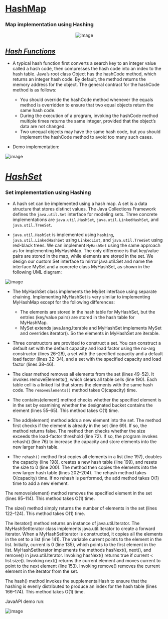 # [HashMap](https://en.wikipedia.org/wiki/Hash_function)
### Map implementation using Hashing

<p align="center">
  <img src="https://user-images.githubusercontent.com/24220136/232686505-f0e6881b-b182-43be-9ba2-f60a6d454945.png" alt="Image">
</p>

*[Hash Functions](https://en.wikipedia.org/wiki/Hash_function)*
------------------

- A typical hash function first converts a search key to an integer value called a hash code, then compresses the hash code into an index to the hash table. Java’s root class Object has the hashCode method, which returns an integer hash code. By default, the method returns the memory address for the object. The general contract for the
hashCode method is as follows: 

  - You should override the hashCode method whenever the equals method is overridden to ensure that two equal objects return the same hash code.
  - During the execution of a program, invoking the hashCode method multiple times returns the same integer, provided that the object’s data are not changed.
  - Two unequal objects may have the same hash code, but you should implement the hashCode method to avoid too many such cases.

- Demo implementation:

![image](https://user-images.githubusercontent.com/24220136/232703343-4952da2e-245f-4239-8614-bbbb8377af35.png)

# *[HashSet](https://en.wikipedia.org/wiki/Set_(abstract_data_type))*
### Set implementation using Hashing

- A hash set can be implemented using a hash map. A set is a data structure that stores distinct values. The Java Collections Framework defines the `java.util.Set` interface for modeling sets. Three concrete implementations are `java.util.HashSet`, `java.util.LinkedHashSet`, and `java.util.TreeSet`. 

- `java.util.HashSet` is implemented using `hashing`, `java.util.LinkedHashSet` using `LinkedList`, and `java.util.TreeSet` using red-black trees. We can implement `MyHashSet` using the same approach as for implementing MyHashMap. The only difference is that key/value pairs are stored in the map, while elements are stored in the set. We design our custom Set interface to mirror java.util.Set and name the interface MySet and a concrete class MyHashSet, as shown in the following UML diagram:

![image](https://user-images.githubusercontent.com/24220136/232740200-d58fdd13-10c8-4cf7-8cd2-eaea46281e48.png)

- The MyHashSet class implements the MySet interface using separate chaining. Implementing MyHashSet is very similar to implementing MyHashMap except for the following
differences:

  - The elements are stored in the hash table for MyHashSet, but the entries (key/value pairs) are stored in the hash table for MyHashMap.
  - MySet extends java.lang.Iterable and MyHashSet implements MySet and overrides iterator(). So the elements in MyHashSet are iterable.

- Three constructors are provided to construct a set. You can construct a default set with the default capacity and load factor using the no-arg constructor (lines 26–28), a set with the specified capacity and a default load factor (lines 32–34), and a set with the specified capacity and load factor (lines 38–46).

- The clear method removes all elements from the set (lines 49–52). It invokes removeElements(), which clears all table cells (line 190). Each table cell is a linked list
that stores the elements with the same hash code. The `removeElements()` method takes O(capacity) time.

- The contains(element) method checks whether the specified element is in the set by examining whether the designated bucket contains the element (lines 55–65). This method
takes O(1) time.

- The add(element) method adds a new element into the set. The method first checks if the element is already in the set (line 69). If so, the method returns false. The method then checks whether the size exceeds the load-factor threshold (line 72). If so, the program invokes rehash() (line 76) to increase the capacity and store elements into the new larger hash table.

- The `rehash()` method first copies all elements in a list (line 197), doubles the capacity (line 198), creates a new hash table (line 199), and resets the size to 0 (line 200). The method then copies the elements into the new larger hash table (lines 202–204). The rehash method takes O(capacity) time. If no rehash is performed, the add method takes O(1) time to add a new element.

The remove(element) method removes the specified element in the set (lines 95–114). This method takes O(1) time.

The size() method simply returns the number of elements in the set (lines 122–124). This method takes O(1) time.

The iterator() method returns an instance of java.util.Iterator. The MyHashSetIterator class implements java.util.Iterator to create a forward iterator. When a MyHashSetIterator is constructed, it copies all the elements in the set to a list (line 141). The variable current points to the element in the list. Initially, current is 0
(line 135), which points to the first element in the list. MyHashSetIterator implements the methods hasNext(), next(), and remove() in java.util.Iterator. Invoking hasNext() returns true if current < list.size(). Invoking next() returns the current element and moves current to point to the next element (line 153). Invoking remove() removes the current element in the iterator from the set.

The hash() method invokes the supplementalHash to ensure that the hashing is evenly distributed to produce an index for the hash table (lines 166–174). This method takes O(1)
time.

JavaAPI demo run:

![image](https://user-images.githubusercontent.com/24220136/232741944-e9f4a27e-62ed-4d29-b73a-6b5a520f5e2c.png)


